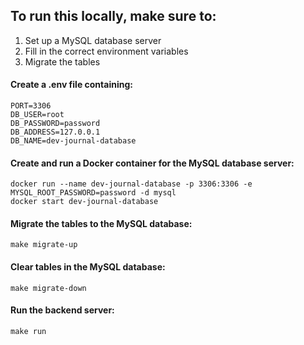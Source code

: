 ## To run this locally, make sure to:

1. Set up a MySQL database server
2. Fill in the correct environment variables
3. Migrate the tables

#### Create a .env file containing:

```
PORT=3306
DB_USER=root
DB_PASSWORD=password
DB_ADDRESS=127.0.0.1
DB_NAME=dev-journal-database
```

#### Create and run a Docker container for the MySQL database server:

```
docker run --name dev-journal-database -p 3306:3306 -e MYSQL_ROOT_PASSWORD=password -d mysql
docker start dev-journal-database
```

#### Migrate the tables to the MySQL database:

```
make migrate-up
```

#### Clear tables in the MySQL database:

```
make migrate-down
```

#### Run the backend server:

```
make run
```
